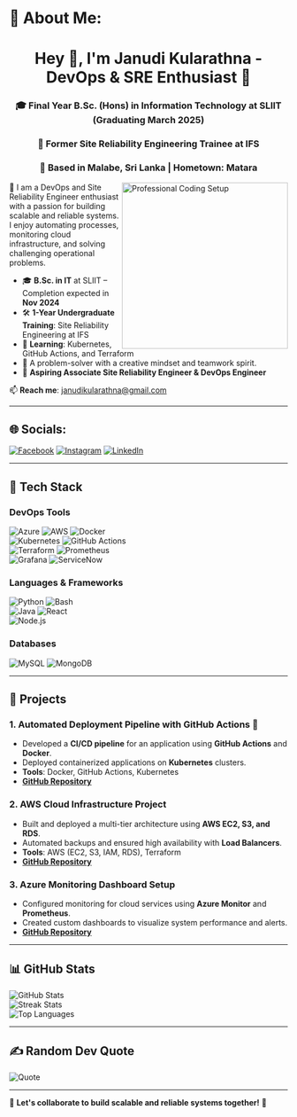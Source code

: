 # 💫 About Me:
<h1 align="center">Hey 👋, I'm Janudi Kularathna - DevOps & SRE Enthusiast 🚀</h1>
<h3 align="center">🎓 Final Year B.Sc. (Hons) in Information Technology at SLIIT (Graduating March 2025)</h3>
<h3 align="center">🔧 Former Site Reliability Engineering Trainee at IFS</h3>
<h3 align="center">📍 Based in Malabe, Sri Lanka | Hometown: Matara</h3>

<img align="right" alt="Professional Coding Setup" width="300" src="https://images.unsplash.com/photo-1553877522-43269d4ea984">

🚀 I am a DevOps and Site Reliability Engineer enthusiast with a passion for building scalable and reliable systems. I enjoy automating processes, monitoring cloud infrastructure, and solving challenging operational problems.

- 🎓 **B.Sc. in IT** at SLIIT – Completion expected in **Nov 2024**
- 🛠 **1-Year Undergraduate Training**: Site Reliability Engineering at IFS
- 🌱 **Learning**: Kubernetes, GitHub Actions, and Terraform  
- 🧩 A problem-solver with a creative mindset and teamwork spirit.  
- 💼 **Aspiring Associate Site Reliability Engineer & DevOps Engineer**  

📫 **Reach me**: janudikularathna@gmail.com  

---

## 🌐 Socials:
[![Facebook](https://img.shields.io/badge/Facebook-%231877F2.svg?logo=Facebook&logoColor=white)](https://facebook.com/janudi.kularathna) [![Instagram](https://img.shields.io/badge/Instagram-%23E4405F.svg?logo=Instagram&logoColor=white)](https://instagram.com/in/chari.___/) [![LinkedIn](https://img.shields.io/badge/LinkedIn-%230077B5.svg?logo=linkedin&logoColor=white)](https://www.linkedin.com/in/janudi-kularathna-285164240/) 

---

## 🔧 **Tech Stack**
### **DevOps Tools**
![Azure](https://img.shields.io/badge/Azure-%230072C6.svg?style=for-the-badge&logo=azure-devops&logoColor=white) ![AWS](https://img.shields.io/badge/AWS-%23FF9900.svg?style=for-the-badge&logo=amazon-aws&logoColor=white) ![Docker](https://img.shields.io/badge/Docker-%230db7ed.svg?style=for-the-badge&logo=docker&logoColor=white)  
![Kubernetes](https://img.shields.io/badge/Kubernetes-%23326ce5.svg?style=for-the-badge&logo=kubernetes&logoColor=white) ![GitHub Actions](https://img.shields.io/badge/GitHub_Actions-%232671E5.svg?style=for-the-badge&logo=githubactions&logoColor=white)  
![Terraform](https://img.shields.io/badge/Terraform-%235835CC.svg?style=for-the-badge&logo=terraform&logoColor=white) ![Prometheus](https://img.shields.io/badge/Prometheus-%23E6522C.svg?style=for-the-badge&logo=prometheus&logoColor=white)  
![Grafana](https://img.shields.io/badge/Grafana-%23F46800.svg?style=for-the-badge&logo=grafana&logoColor=white) ![ServiceNow](https://img.shields.io/badge/ServiceNow-%23000000.svg?style=for-the-badge&logo=servicenow&logoColor=white)

### **Languages & Frameworks**
![Python](https://img.shields.io/badge/Python-%233776AB.svg?style=for-the-badge&logo=python&logoColor=white) ![Bash](https://img.shields.io/badge/Bash-%23121011.svg?style=for-the-badge&logo=gnu-bash&logoColor=white)  
![Java](https://img.shields.io/badge/Java-%23ED8B00.svg?style=for-the-badge&logo=java&logoColor=white) ![React](https://img.shields.io/badge/React-%2320232a.svg?style=for-the-badge&logo=react&logoColor=61DAFB)  
![Node.js](https://img.shields.io/badge/Node.js-%23339933.svg?style=for-the-badge&logo=node.js&logoColor=white)  

### **Databases**
![MySQL](https://img.shields.io/badge/MySQL-%2300f.svg?style=for-the-badge&logo=mysql&logoColor=white) ![MongoDB](https://img.shields.io/badge/MongoDB-%234ea94b.svg?style=for-the-badge&logo=mongodb&logoColor=white)  

---

## 🚀 **Projects**

### **1. Automated Deployment Pipeline with GitHub Actions** 🚀  
- Developed a **CI/CD pipeline** for an application using **GitHub Actions** and **Docker**.  
- Deployed containerized applications on **Kubernetes** clusters.  
- **Tools**: Docker, GitHub Actions, Kubernetes  
- **[GitHub Repository](#)**

### **2. AWS Cloud Infrastructure Project**  
- Built and deployed a multi-tier architecture using **AWS EC2, S3, and RDS**.  
- Automated backups and ensured high availability with **Load Balancers**.  
- **Tools**: AWS (EC2, S3, IAM, RDS), Terraform  
- **[GitHub Repository](#)**  

### **3. Azure Monitoring Dashboard Setup**  
- Configured monitoring for cloud services using **Azure Monitor** and **Prometheus**.  
- Created custom dashboards to visualize system performance and alerts.  
- **[GitHub Repository](#)**  

---

## 📊 **GitHub Stats**
![GitHub Stats](https://github-readme-stats.vercel.app/api?username=Janudi62&theme=nightowl&hide_border=false&count_private=true)  
![Streak Stats](https://github-readme-streak-stats.herokuapp.com/?user=Janudi62&theme=nightowl&hide_border=false)  
![Top Languages](https://github-readme-stats.vercel.app/api/top-langs/?username=Janudi62&theme=nightowl&layout=compact&hide_border=false)  

---

## ✍️ **Random Dev Quote**
![Quote](https://quotes-github-readme.vercel.app/api?type=horizontal&theme=radical)

---

🔧 **Let's collaborate to build scalable and reliable systems together!** 🚀  

<!-- Proudly created with GPRM ( https://gprm.itsvg.in ) -->
